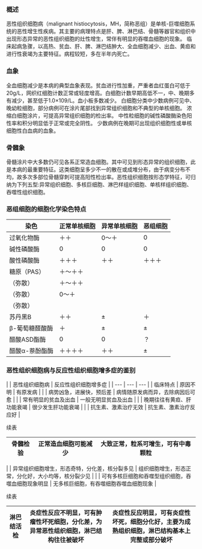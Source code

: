 ### 概述
恶性组织细胞病（malignant histiocytosis，MH，简称恶组）是单核-巨噬细胞系统的恶性增生性疾病。其主要的病理特点是肝、脾、淋巴结、骨髓等器官和组织中出现形态异常的恶性组织细胞的灶性增生，常伴有明显的吞噬血细胞的现象。
临床起病急骤，以高热、贫血、肝、脾、淋巴结肿大、全血细胞减少、出血、黄疸和进行性衰竭为主要特征。病程较短，多在半年内死亡。

### 血象
全血细胞减少是本病的典型血象表现。贫血进行性加重，严重者血红蛋白可低于20g/L，网织红细胞计数正常或轻度增高。白细胞计数早期高低不一，中、晚期多有减少，甚至低于1.0×109/L。血小板多数减少。
白细胞分类中少数病例可见中、晚幼粒细胞，部分病例可在涂片尾部找到异常组织细胞和不典型的单核细胞。
浓缩白细胞涂片，可提高异常组织细胞的检出率。
中性粒细胞的碱性磷酸酶染色阳性率和积分明显低于正常或完全阴性。
少数病例在晚期可出现组织细胞性或单核细胞性白血病的血象。

### 骨髓象
骨髓涂片中大多数仍可见各系正常造血细胞。其中可见到形态异常的组织细胞，此是本病的最重要特征。这类细胞呈多少不一的散在或成堆分布，由于病变分布不均，故多次多部位骨髓穿刺可提高阳性检出率。恶性组织细胞按形态学特征，可归纳为下列五型:异常组织细胞、多核巨细胞、淋巴样组织细胞、单核样组织细胞、吞噬性组织细胞。

### 恶组细胞的细胞化学染色特点 
| 染色 | 正常单核细胞 | 异常单核细胞 | 恶组细胞 |
| --- | --- | --- | --- |
| 过氧化物酶 | ＋＋ | 0～＋ | 0 |
| 碱性磷酸酶 | 0 | 0 | 0 |
| 酸性磷酸酶 | ＋＋＋ | ＋＋ | ＋＋＋ |
| 糖原（PAS） | ＋～＋＋
（弥散） | ＋～＋＋
（弥散） | 0～＋
（弥散） |
| 苏丹黑B | ＋＋ | ± | ＋ |
| β-葡萄糖醛酸酶 | ＋ | ± | ± |
| 醋酸ASD酯酶 | 0 | 0 | ？ |
| 醋酸α-萘酚酯酶 | ＋＋＋＋ | ＋＋ | ± |


### 恶性组织细胞病与反应性组织细胞增多症的鉴别 
| 
 | 恶性组织细胞病 | 反应性组织细胞增多症 |
| --- | --- | --- |
| 临床特点 | 原因不明 | 有原发病 |
| 
 | 病势凶急，进展快，预后差 | 病情随原发病而异，去除病因后可愈 |
| 
 | 常有明显的贫血及出血 | 一般无明显贫血及出血 |
| 
 | 晚期往往有黄疸、肝功能衰竭 | 很少发生肝功能衰竭 |
| 
 | 抗生素、激素治疗无效 | 抗生素、激素治疗反应好 |

续表 

| 骨髓检验 | 正常造血细胞可能减少 | 大致正常，粒系可增生，可有中毒颗粒 |
| --- | --- | --- |
| 
 | 异常组织细胞增生，形态奇特，分化差，核分裂多见 | 组织细胞增生，形态正常，分化好，大小均等，核分裂少见 |
| 
 | 可有多核巨细胞和吞噬型组织细胞，吞噬血细胞现象明显 | 无多核巨细胞，有吞噬细胞吞噬血细胞现象 |

续表 

| 淋巴结活检 | 炎症性反应不明显，可有肿瘤性坏死细胞，分化差，为异常恶性组织细胞，淋巴结构往往被破坏 | 炎症性反应明显，可有炎症性坏死，细胞分化好，主要为成熟组织细胞，淋巴结构基本上完整或部分破坏 |
| --- | --- | --- |

